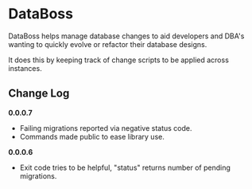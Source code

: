 # DataBoss

DataBoss helps manage database changes to aid developers and DBA's wanting to quickly
evolve or refactor their database designs.

It does this by keeping track of change scripts to be applied across instances.

## Change Log

**0.0.0.7**
* Failing migrations reported via negative status code.
* Commands made public to ease library use.

**0.0.0.6**
* Exit code tries to be helpful, "status" returns number of pending migrations.
